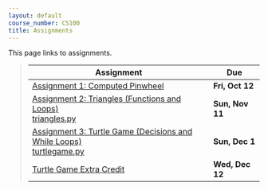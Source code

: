 ```yaml
---
layout: default
course_number: CS100
title: Assignments
---
```


This page links to assignments.


> Assignment                                                                             |     Due     |
> -------------------------------------------------------------------------------------- | ----------- |
> [Assignment 1: Computed Pinwheel](CPADS_Assign1.pdf)                                   | **Fri, Oct 12** |
> [Assignment 2: Triangles (Functions and Loops)](CPADS_Assign2.pdf) <br /> [triangles.py](src/triangles.py)                                                         | **Sun, Nov 11**  |
> [Assignment 3: Turtle Game (Decisions and While Loops)](CPADS_Assign3.pdf) <br /> [turtlegame.py](src/turtlegame.py)                                                       | **Sun, Dec 1** |
> [Turtle Game Extra Credit](CPADS_TurtleGameProject.pdf)                                | **Wed, Dec 12** |


